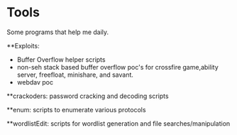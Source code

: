 # Tools

Some programs that help me daily.  

**Exploits:
  * Buffer Overflow helper scripts
  * non-seh stack based buffer overflow poc's for crossfire game,ability server, freefloat, minishare, and savant. 
  * webdav poc

**crackoders: password cracking and decoding scripts


**enum: scripts to enumerate various protocols

**wordlistEdit: scripts for wordlist generation and file searches/manipulation
	
	

